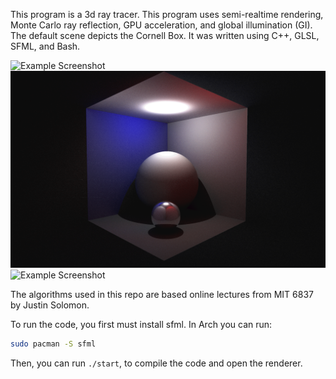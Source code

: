 This program is a 3d ray tracer. This program uses semi-realtime rendering, Monte Carlo ray reflection, GPU acceleration, and global illumination (GI). The default scene depicts the Cornell Box.
It was written using C++, GLSL, SFML, and Bash.

![Example Screenshot](READMEAssets/CornellBox.png?raw=true)
![Example Screenshot](READMEAssets/CornellBox2.png?raw=true)
![Example Screenshot](READMEAssets/CornellBox3.png?raw=true)

The algorithms used in this repo are based online lectures from MIT 6837 by Justin Solomon.

To run the code, you first must install sfml. In Arch you can run:
```bash
sudo pacman -S sfml
```
Then, you can run `./start`, to compile the code and open the renderer.

